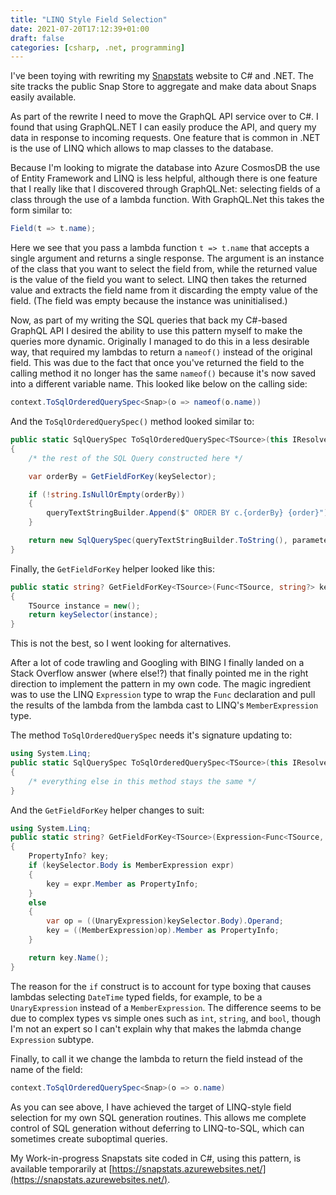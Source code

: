 ```yaml
---
title: "LINQ Style Field Selection"
date: 2021-07-20T17:12:39+01:00
draft: false
categories: [csharp, .net, programming]
---
```


I've been toying with rewriting my [Snapstats](https://snapstats.org) website to C# and .NET. The site tracks the public Snap Store to aggregate and make data about Snaps easily available.

As part of the rewrite I need to move the GraphQL API service over to C#. I found that using GraphQL.NET I can easily produce the API, and query my data in response to incoming requests. One feature that is common in .NET is the use of LINQ which allows to map classes to the database.

Because I'm looking to migrate the database into Azure CosmosDB the use of Entity Framework and LINQ is less helpful, although there is one feature that I really like that I discovered through GraphQL.Net: selecting fields of a class through the use of a lambda function. With GraphQL.Net this takes the form similar to:

```csharp
Field(t => t.name);
```

Here we see that you pass a lambda function `t => t.name` that accepts a single argument and returns a single response. The argument is an instance of the class that you want to select the field from, while the returned value is the value of the field you want to select. LINQ then takes the returned value and extracts the field name from it discarding the empty value of the field. (The field was empty because the instance was uninitialised.)

Now, as part of my writing the SQL queries that back my C#-based GraphQL API I desired the ability to use this pattern myself to make the queries more dynamic. Originally I managed to do this in a less desirable way, that required my lambdas to return a `nameof()` instead of the original field. This was due to the fact that once you've returned the field to the calling method it no longer has the same `nameof()` because it's now saved into a different variable name. This looked like below on the calling side:

```csharp
context.ToSqlOrderedQuerySpec<Snap>(o => nameof(o.name))
```

And the `ToSqlOrderedQuerySpec()` method looked similar to:

```csharp
public static SqlQuerySpec ToSqlOrderedQuerySpec<TSource>(this IResolveFieldContext<object> context, Func<TSource, string?> keySelector, string order = "ASC")
{
    /* the rest of the SQL Query constructed here */

    var orderBy = GetFieldForKey(keySelector);

    if (!string.IsNullOrEmpty(orderBy))
    {
        queryTextStringBuilder.Append($" ORDER BY c.{orderBy} {order}");
    }

    return new SqlQuerySpec(queryTextStringBuilder.ToString(), parameters);
}
```

Finally, the `GetFieldForKey` helper looked like this:

```csharp
public static string? GetFieldForKey<TSource>(Func<TSource, string?> keySelector)
{
    TSource instance = new();
    return keySelector(instance);
}
```

This is not the best, so I went looking for alternatives.

After a lot of code trawling and Googling with BING I finally landed on a Stack Overflow answer (where else!?) that finally pointed me in the right direction to implement the pattern in my own code. The magic ingredient was to use the LINQ `Expression` type to wrap the `Func` declaration and pull the results of the lambda from the lambda cast to LINQ's `MemberExpression` type.

The method `ToSqlOrderedQuerySpec` needs it's signature updating to:

```csharp
using System.Linq;
public static SqlQuerySpec ToSqlOrderedQuerySpec<TSource>(this IResolveFieldContext<object> context, Expression<Func<TSource, object?>> keySelector, string order = "ASC")
{
    /* everything else in this method stays the same */
}
```

And the `GetFieldForKey` helper changes to suit:

```csharp
using System.Linq;
public static string? GetFieldForKey<TSource>(Expression<Func<TSource, object?>> keySelector)
{
    PropertyInfo? key;
    if (keySelector.Body is MemberExpression expr)
    {
        key = expr.Member as PropertyInfo;
    }
    else
    {
        var op = ((UnaryExpression)keySelector.Body).Operand;
        key = ((MemberExpression)op).Member as PropertyInfo;
    }

    return key.Name();
}
```

The reason for the `if` construct is to account for type boxing that causes lambdas selecting `DateTime` typed fields, for example, to be a `UnaryExpression` instead of a `MemberExpression`. The difference seems to be due to complex types vs simple ones such as `int`, `string`, and `bool`, though I'm not an expert so I can't explain why that makes the labmda change `Expression` subtype.

Finally, to call it we change the lambda to return the field instead of the name of the field:

```csharp
context.ToSqlOrderedQuerySpec<Snap>(o => o.name)
```

As you can see above, I have achieved the target of LINQ-style field selection for my own SQL generation routines. This allows me complete control of SQL generation without deferring to LINQ-to-SQL, which can sometimes create suboptimal queries.

My Work-in-progress Snapstats site coded in C#, using this pattern, is available temporarily at [https://snapstats.azurewebsites.net/](https://snapstats.azurewebsites.net/).
